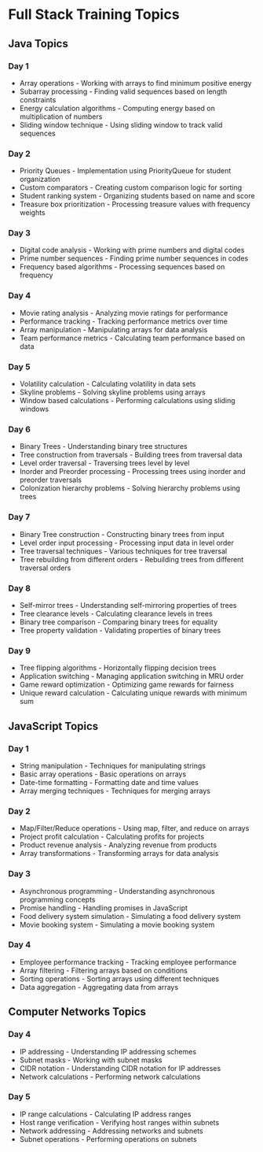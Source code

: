 # Full Stack Training Topics

## Java Topics

### Day 1
- Array operations - Working with arrays to find minimum positive energy
- Subarray processing - Finding valid sequences based on length constraints
- Energy calculation algorithms - Computing energy based on multiplication of numbers
- Sliding window technique - Using sliding window to track valid sequences

### Day 2
- Priority Queues - Implementation using PriorityQueue for student organization
- Custom comparators - Creating custom comparison logic for sorting
- Student ranking system - Organizing students based on name and score
- Treasure box prioritization - Processing treasure values with frequency weights

### Day 3
- Digital code analysis - Working with prime numbers and digital codes
- Prime number sequences - Finding prime number sequences in codes
- Frequency based algorithms - Processing sequences based on frequency

### Day 4
- Movie rating analysis - Analyzing movie ratings for performance
- Performance tracking - Tracking performance metrics over time
- Array manipulation - Manipulating arrays for data analysis
- Team performance metrics - Calculating team performance based on data

### Day 5
- Volatility calculation - Calculating volatility in data sets
- Skyline problems - Solving skyline problems using arrays
- Window based calculations - Performing calculations using sliding windows

### Day 6
- Binary Trees - Understanding binary tree structures
- Tree construction from traversals - Building trees from traversal data
- Level order traversal - Traversing trees level by level
- Inorder and Preorder processing - Processing trees using inorder and preorder traversals
- Colonization hierarchy problems - Solving hierarchy problems using trees

### Day 7
- Binary Tree construction - Constructing binary trees from input
- Level order input processing - Processing input data in level order
- Tree traversal techniques - Various techniques for tree traversal
- Tree rebuilding from different orders - Rebuilding trees from different traversal orders

### Day 8
- Self-mirror trees - Understanding self-mirroring properties of trees
- Tree clearance levels - Calculating clearance levels in trees
- Binary tree comparison - Comparing binary trees for equality
- Tree property validation - Validating properties of binary trees

### Day 9
- Tree flipping algorithms - Horizontally flipping decision trees
- Application switching - Managing application switching in MRU order
- Game reward optimization - Optimizing game rewards for fairness
- Unique reward calculation - Calculating unique rewards with minimum sum

## JavaScript Topics

### Day 1
- String manipulation - Techniques for manipulating strings
- Basic array operations - Basic operations on arrays
- Date-time formatting - Formatting date and time values
- Array merging techniques - Techniques for merging arrays

### Day 2
- Map/Filter/Reduce operations - Using map, filter, and reduce on arrays
- Project profit calculation - Calculating profits for projects
- Product revenue analysis - Analyzing revenue from products
- Array transformations - Transforming arrays for data analysis

### Day 3
- Asynchronous programming - Understanding asynchronous programming concepts
- Promise handling - Handling promises in JavaScript
- Food delivery system simulation - Simulating a food delivery system
- Movie booking system - Simulating a movie booking system

### Day 4
- Employee performance tracking - Tracking employee performance
- Array filtering - Filtering arrays based on conditions
- Sorting operations - Sorting arrays using different techniques
- Data aggregation - Aggregating data from arrays

## Computer Networks Topics

### Day 4
- IP addressing - Understanding IP addressing schemes
- Subnet masks - Working with subnet masks
- CIDR notation - Understanding CIDR notation for IP addresses
- Network calculations - Performing network calculations

### Day 5
- IP range calculations - Calculating IP address ranges
- Host range verification - Verifying host ranges within subnets
- Network addressing - Addressing networks and subnets
- Subnet operations - Performing operations on subnets
